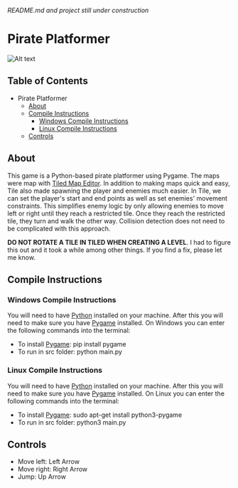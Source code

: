 *README.md and project still under construction*
# Pirate Platformer
![Alt text](https://github.com/RobertCarrUTA/Pirate-Platformer/blob/main/gif/pirate.gif)


## Table of Contents
- Pirate Platformer
  * [About](#about)
  * [Compile Instructions](#compile-instructions)
    * [Windows Compile Instructions](#windows-compile-instructions)
    * [Linux Compile Instructions](#linux-compile-instructions)
  * [Controls](#controls)

## About
This game is a Python-based pirate platformer using Pygame. The maps were map with [Tiled Map Editor](https://thorbjorn.itch.io/tiled). In addition to making maps quick and easy, Tile also made spawning the player and enemies much easier. In Tile, we can set the player's start and end points as well as set enemies' movement constraints. This simplifies enemy logic by only allowing enemies to move left or right until they reach a restricted tile. Once they reach the restricted tile, they turn and walk the other way. Collision detection does not need to be complicated with this approach.

**DO NOT ROTATE A TILE IN TILED WHEN CREATING A LEVEL**. I had to figure this out and it took a while among other things. If you find a fix, please let me know.


## Compile Instructions


### Windows Compile Instructions
You will need to have [Python](https://www.python.org/) installed on your machine. After this you will need to make sure you have [Pygame](https://www.pygame.org/wiki/GettingStarted) installed. On Windows you can enter the following commands into the terminal:
* To install [Pygame](https://www.pygame.org/wiki/GettingStarted): pip install pygame
* To run in src folder: python main.py


### Linux Compile Instructions
You will need to have [Python](https://www.python.org/) installed on your machine. After this you will need to make sure you have [Pygame](https://www.pygame.org/wiki/GettingStarted) installed. On Linux you can enter the following commands into the terminal:
* To install [Pygame](https://www.pygame.org/wiki/GettingStarted): sudo apt-get install python3-pygame
* To run in src folder: python3 main.py


## Controls
* Move left: Left Arrow
* Move right: Right Arrow
* Jump: Up Arrow
